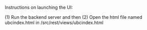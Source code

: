 Instructions on launching the UI: 

(1) Run the backend server and then 
(2) Open the html file named ubcindex.html in /src/rest/views/ubcindex.html


